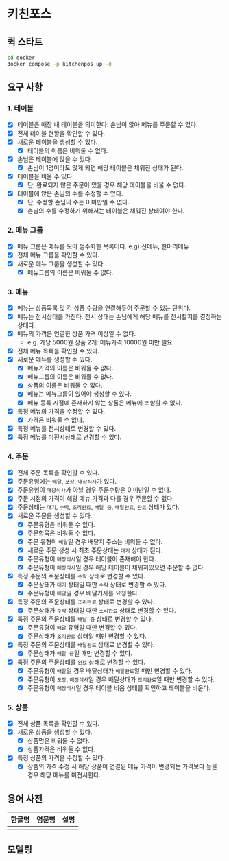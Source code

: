 # 키친포스

## 퀵 스타트

```sh
cd docker
docker compose -p kitchenpos up -d
```

## 요구 사항

### 1. 테이블

- [x] 테이블은 매장 내 테이블을 의미한다. 손님이 앉아 메뉴를 주문할 수 있다.
- [x] 전체 테이블 현황을 확인할 수 있다.
- [x] 새로운 테이블을 생성할 수 있다.
    - [x] 테이블의 이름은 비워둘 수 없다.
- [x] 손님은 테이블에 앉을 수 있다.
    - [x] 손님이 1명이라도 앉게 되면 해당 테이블은 채워진 상태가 된다.
- [x] 테이블을 비울 수 있다.
    - [x] 단, 완료되지 않은 주문이 있을 경우 해당 테이블을 비울 수 없다.
- [x] 테이블에 앉은 손님의 수를 수정할 수 있다.
    - [x] 단, 수정할 손님의 수는 0 미만일 수 없다.
    - [x] 손님의 수를 수정하기 위해서는 테이블은 채워진 상태여야 한다.

### 2. 메뉴 그룹

- [x] 메뉴 그룹은 메뉴를 모아 범주화한 목록이다. e.g) 신메뉴, 한마리메뉴
- [x] 전체 메뉴 그룹을 확인할 수 있다.
- [x] 새로운 메뉴 그룹을 생성할 수 있다.
    - [x] 메뉴그룹의 이름은 비워둘 수 없다.

### 3. 메뉴

- [x] 메뉴는 상품목록 및 각 상품 수량을 연결해두어 주문할 수 있는 단위다.
- [x] 메뉴는 전시상태를 가진다. 전시 상태는 손님에게 해당 메뉴를 전시할지를 결정하는 상태다.
- [x] 메뉴의 가격은 연결한 상품 가격 이상일 수 없다. 
    - e.g. 개당 5000원 상품 2개: 메뉴가격 10000원 미만 필요
- [x] 전체 메뉴 목록을 확인할 수 있다.
- [x] 새로운 메뉴를 생성할 수 있다.
    - [x] 메뉴가격의 이름은 비워둘 수 없다.
    - [x] 메뉴그룹의 이름은 비워둘 수 없다.
    - [x] 상품의 이름은 비워둘 수 없다.
    - [x] 메뉴는 메뉴그룹이 있어야 생성할 수 있다.
    - [x] 메뉴 등록 시점에 존재하지 않는 상품은 메뉴에 포함할 수 없다.
- [x] 특정 메뉴의 가격을 수정할 수 있다.
    - [x] 가격은 비워둘 수 없다.
- [x] 특정 메뉴를 전시상태로 변경할 수 있다.
- [x] 특정 메뉴를 미전시상태로 변경할 수 있다.

### 4. 주문

- [x] 전체 주문 목록을 확인할 수 있다.
- [x] 주문유형에는 `배달`, `포장`, `매장식사`가 있다.
- [x] 주문유형이 `매장식사`가 아닐 경우 주문수량은 0 미만일 수 없다.
- [x] 주문 시점의 가격이 해당 메뉴 가격과 다를 경우 주문할 수 없다.
- [x] 주문상태는 `대기`, `수락`, `조리완료`, `배달 중`, `배달완료`, `완료` 상태가 있다.
- [x] 새로운 주문을 생성할 수 있다.
    - [x] 주문유형은 비워둘 수 없다.
    - [x] 주문항목은 비워둘 수 없다.
    - [x] 주문 유형이 `배달`일 경우 배달지 주소는 비워둘 수 없다.
    - [x] 새로운 주문 생성 시 최초 주문상태는 `대기` 상태가 된다.
    - [x] 주문유형이 `매장식사`일 경우 테이블이 존재해야 한다.
    - [x] 주문유형이 `매장식사`일 경우 해당 테이블이 채워져있으면 주문할 수 없다.
- [x] 특정 주문의 주문상태를 `수락` 상태로 변경할 수 있다.
    - [x] 주문상태가 `대기` 상태일 때만 `수락` 상태로 변경할 수 있다.
    - [x] 주문유형이 `배달`일 경우 배달기사를 요청한다.
- [x] 특정 주문의 주문상태를 `조리완료` 상태로 변경할 수 있다.
    - [x] 주문상태가 `수락` 상태일 때만 `조리완료` 상태로 변경할 수 있다.
- [x] 특정 주문의 주문상태를 `배달 중` 상태로 변경할 수 있다.
    - [x] 주문유형이 `배달` 유형일 때만 변경할 수 있다.
    - [x] 주문상태가 `조리완료` 상태일 때만 변경할 수 있다.
- [x] 특정 주문의 주문상태를 `배달완료` 상태로 변경할 수 있다.
    - [x] 주문상태가 `배달 중`일 때만 변경할 수 있다.
- [x] 특정 주문의 주문상태를 `완료` 상태로 변경할 수 있다.
    - [x] 주문유형이 `배달`일 경우 배달상태가 `배달완료`일 때만 변경할 수 있다.
    - [x] 주문유형이 `포장`, `매장식사`일 경우 배달상태가 `조리완료`일 때만 변경할 수 있다.
    - [x] 주문유형이 `매장식사`일 경우 테이블 비움 상태를 확인하고 테이블을 비운다.

### 5. 상품

- [x] 전체 상품 목록을 확인할 수 있다.
- [x] 새로운 상품을 생성할 수 있다.
    - [x] 상품명은 비워둘 수 없다.
    - [x] 상품가격은 비워둘 수 없다.
- [x] 특정 상품의 가격을 수정할 수 있다.
    - [x] 상품의 가격 수정 시 해당 상품이 연결된 메뉴 가격이 변경되는 가격보다 높을 경우 해당 메뉴를 미전시한다.

## 용어 사전

| 한글명 | 영문명 | 설명 |
| --- | --- | --- |
|  |  |  |

## 모델링
